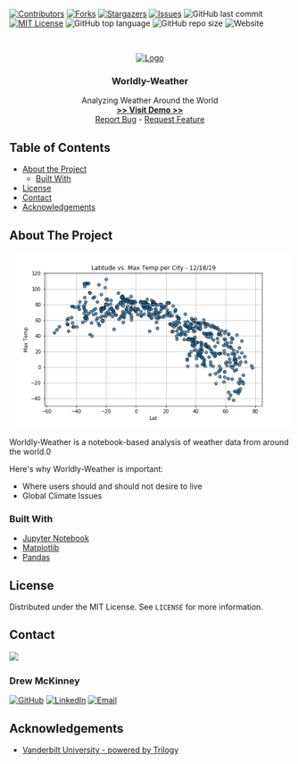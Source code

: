 
<!-- 
README Template Author: otheneildrew
Template Source: https://github.com/othneildrew/Best-README-Template
Version Author: Drew McKinney
 -->





<!-- PROJECT SHIELDS -->
[![Contributors][contributors-shield]][contributors-url]
[![Forks][forks-shield]][forks-url]
[![Stargazers][stars-shield]][stars-url]
[![Issues][issues-shield]][issues-url]
![GitHub last commit](https://img.shields.io/github/last-commit/ARMcK-hub/Worldly-Weather)
[![MIT License][license-shield]][license-url]
![GitHub top language](https://img.shields.io/github/languages/top/ARMcK-hub/Worldly-Weather)
![GitHub repo size](https://img.shields.io/github/repo-size/ARMcK-hub/Worldly-Weather)
![Website](https://img.shields.io/website?down_color=lightgrey&down_message=offline&up_color=blue&up_message=online&url=https%3A%2F%2Fwestendfinancial.herokuapp.com%2F)

<!-- PROJECT LOGO -->
<br />
<p align="center">
  <a href="https://github.com/ARMcK-hub/Worldly-Weather">
    <img src="https://media.sciencephoto.com/image/c0053522/800wm" alt="Logo" width="100" height="100">
  </a>

  <h3 align="center">Worldly-Weather</h3>

  <p align="center">
    Analyzing Weather Around the World
    <br />
    <a href="https://github.com/ARMcK-hub/Worldly-Weather" target="_blank"><strong> >> Visit Demo >> </strong></a>
    <br />
    <a href="https://github.com/ARMcK-hub/Worldly-Weather/issues">Report Bug</a>
    -
    <a href="https://github.com/ARMcK-hub/Worldly-Weather/issues">Request Feature</a>
  </p>
</p>



<!-- TABLE OF CONTENTS -->
## Table of Contents

* [About the Project](#about-the-project)
  * [Built With](#built-with)
* [License](#license)
* [Contact](#contact)
* [Acknowledgements](#acknowledgements)



<!-- ABOUT THE PROJECT -->
## About The Project

[![Product Name Screen Shot][product-screenshot]](https://github.com/ARMcK-hub/Worldly-Weather)

Worldly-Weather is a notebook-based analysis of weather data from around the world.0

Here's why Worldly-Weather is important:
* Where users should and should not desire to live
* Global Climate Issues


### Built With
* [Jupyter Notebook](https://jupyter.org/)
* [Matplotlib](https://matplotlib.org/)
* [Pandas](https://pandas.pydata.org/)


<!-- LICENSE -->
## License

Distributed under the MIT License. See `LICENSE` for more information.



<!-- CONTACT -->
## Contact

<img src="https://avatars3.githubusercontent.com/u/57081049?s=460&u=1260bc893922a063a29f437d8565e4b970fe45ca&v=4" width=200>
<h3>Drew McKinney</h3>

[![GitHub][github-shield]][github-url]
[![LinkedIn][linkedin-shield]][linkedin-url]
[![Email][email-shield]][email-url]



<!-- ACKNOWLEDGEMENTS -->
## Acknowledgements
* [Vanderbilt University - powered by Trilogy](https://bootcamps.vanderbilt.edu/data/)



<!-- MARKDOWN LINKS & IMAGES -->
<!-- https://www.markdownguide.org/basic-syntax/#reference-style-links -->

<!-- Stock -->
[license-url]: https://github.com/ARMcK-hub/West-End-Financial/blob/master/LICENSE.txt
[linkedin-shield]: https://img.shields.io/badge/-LinkedIn-black.svg?style=flat&logo=linkedin&colorB=555
[linkedin-url]: https://www.linkedin.com/in/drew-mckinney/
[email-shield]: https://img.shields.io/badge/-Email-black.svg?style=flat&colorB=555
[email-url]: mailto:andrewryanmckinney@gmail.com
[github-shield]: https://img.shields.io/badge/-GitHub-black.svg?style=flat&colorB=555
[github-url]: https://github.com/ARMcK-hub
[languages-shield]: https://img.shields.io/badge/-GitHub-black.svg?style=flat&colorB=555


<!-- Project Dynamic -->
[license-shield]: https://img.shields.io/github/license/ARMcK-hub/Worldly-Weather.svg?style=flat
[contributors-shield]: https://img.shields.io/github/contributors/ARMcK-hub/Worldly-Weather.svg?style=flat
[contributors-url]: https://github.com/ARMcK-hub/Worldly-Weather/graphs/contributors
[forks-shield]: https://img.shields.io/github/forks/ARMcK-hub/Worldly-Weather.svg?style=flat
[forks-url]: https://github.com/ARMcK-hub/Worldly-Weather/network/members
[stars-shield]: https://img.shields.io/github/stars/ARMcK-hub/Worldly-Weather.svg?style=flat
[stars-url]: https://github.com/ARMcK-hub/Worldly-Weather/stargazers
[issues-shield]: https://img.shields.io/github/issues/ARMcK-hub/Worldly-Weather.svg?style=flat
[issues-url]: https://github.com/ARMcK-hub/Worldly-Weather/issues
[product-screenshot]: https://raw.githubusercontent.com/ARMcK-hub/Worldly-Weather/master/Output/Latitude%20vs.%20Max%20Temp%20per%20City.png

